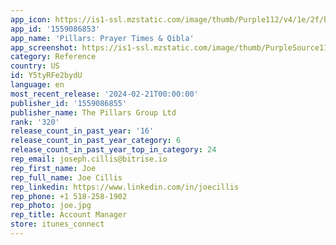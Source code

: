 ```yaml
---
app_icon: https://is1-ssl.mzstatic.com/image/thumb/Purple112/v4/1e/2f/be/1e2fbe8a-4c38-1191-940e-71a9327c2ed3/AppIcon-0-1x_U007emarketing-0-7-0-0-85-220-0.png/1024x1024bb.png
app_id: '1559086853'
app_name: 'Pillars: Prayer Times & Qibla'
app_screenshot: https://is1-ssl.mzstatic.com/image/thumb/PurpleSource116/v4/33/d1/dd/33d1ddd8-db52-bb83-e7bf-fbd99966ee7f/29cb2c08-4dde-4a81-b253-7d138286f2b2_1st_image_-_no_ads.png/1284x2778bb.png
category: Reference
country: US
id: Y5tyRFe2bydU
language: en
most_recent_release: '2024-02-21T00:00:00'
publisher_id: '1559086855'
publisher_name: The Pillars Group Ltd
rank: '320'
release_count_in_past_year: '16'
release_count_in_past_year_category: 6
release_count_in_past_year_top_in_category: 24
rep_email: joseph.cillis@bitrise.io
rep_first_name: Joe
rep_full_name: Joe Cillis
rep_linkedin: https://www.linkedin.com/in/joecillis
rep_phone: +1 518-258-1902
rep_photo: joe.jpg
rep_title: Account Manager
store: itunes_connect
---
```

